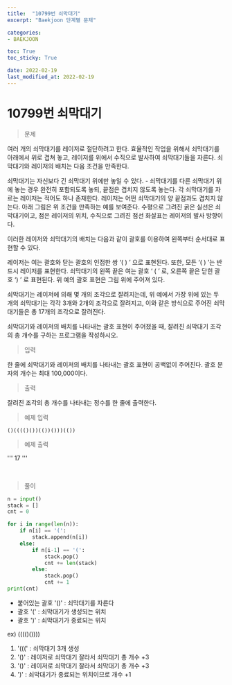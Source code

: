 ```yaml
---
title:  "10799번 쇠막대기"
excerpt: "Baekjoon 단계별 문제"

categories:
- BAEKJOON

toc: True
toc_sticky: True

date: 2022-02-19
last_modified_at: 2022-02-19
---
```


# 10799번 쇠막대기

> 문제

여러 개의 쇠막대기를 레이저로 절단하려고 한다. 효율적인 작업을 위해서 쇠막대기를 아래에서 위로 겹쳐 놓고, 레이저를 위에서 수직으로 발사하여 쇠막대기들을 자른다. 쇠막대기와 레이저의 배치는 다음 조건을 만족한다.

쇠막대기는 자신보다 긴 쇠막대기 위에만 놓일 수 있다. - 쇠막대기를 다른 쇠막대기 위에 놓는 경우 완전히 포함되도록 놓되, 끝점은 겹치지 않도록 놓는다.
각 쇠막대기를 자르는 레이저는 적어도 하나 존재한다.
레이저는 어떤 쇠막대기의 양 끝점과도 겹치지 않는다. 
아래 그림은 위 조건을 만족하는 예를 보여준다. 수평으로 그려진 굵은 실선은 쇠막대기이고, 점은 레이저의 위치, 수직으로 그려진 점선 화살표는 레이저의 발사 방향이다.



이러한 레이저와 쇠막대기의 배치는 다음과 같이 괄호를 이용하여 왼쪽부터 순서대로 표현할 수 있다.

레이저는 여는 괄호와 닫는 괄호의 인접한 쌍 ‘( ) ’ 으로 표현된다. 또한, 모든 ‘( ) ’는 반드시 레이저를 표현한다.
쇠막대기의 왼쪽 끝은 여는 괄호 ‘ ( ’ 로, 오른쪽 끝은 닫힌 괄호 ‘) ’ 로 표현된다. 
위 예의 괄호 표현은 그림 위에 주어져 있다.

쇠막대기는 레이저에 의해 몇 개의 조각으로 잘려지는데, 위 예에서 가장 위에 있는 두 개의 쇠막대기는 각각 3개와 2개의 조각으로 잘려지고, 이와 같은 방식으로 주어진 쇠막대기들은 총 17개의 조각으로 잘려진다. 

쇠막대기와 레이저의 배치를 나타내는 괄호 표현이 주어졌을 때, 잘려진 쇠막대기 조각의 총 개수를 구하는 프로그램을 작성하시오.

> 입력

한 줄에 쇠막대기와 레이저의 배치를 나타내는 괄호 표현이 공백없이 주어진다. 괄호 문자의 개수는 최대 100,000이다. 


> 출력

잘려진 조각의 총 개수를 나타내는 정수를 한 줄에 출력한다.

> 예제 입력

```
()(((()())(())()))(())
```

> 예제 출력

'''
17
'''

<br>

> 풀이

```python
n = input()
stack = []
cnt = 0

for i in range(len(n)):
    if n[i] == '(':
        stack.append(n[i])
    else:
        if n[i-1] == '(':
            stack.pop()
            cnt += len(stack)
        else:
            stack.pop()
            cnt += 1
print(cnt)
```

- 붙어있는 괄호 '()' : 쇠막대기를 자른다
- 괄호 '(' : 쇠막대기가 생성되는 위치
- 괄호 ')' : 쇠막대기가 종료되는 위치

ex) (((()())))

1. '(((' : 쇠막대기 3개 생성
2. '()' : 레이저로 쇠막대기 잘라서 쇠막대기 총 개수 +3
3. '()' : 레이저로 쇠막대기 잘라서 쇠막대기 총 개수 +3
4. ')' : 쇠막대기가 종료되는 위치이므로 개수 +1

